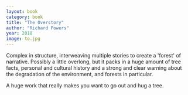 ```yaml
---
layout: book
category: book
title: "The Overstory"
author: "Richard Powers"
year: 2018
image: to.jpg
---
```

Complex in structure, interweaving multiple stories to create a 'forest' of narrative.  Possibly a little overlong, but it packs in a huge amount of tree facts, personal and cultural history and a strong and clear warning about the degradation of the environment, and forests in particular.

A huge work that really makes you want to go out and hug a tree.

